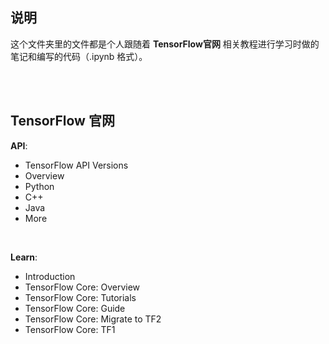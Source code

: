 ## 说明

这个文件夹里的文件都是个人跟随着 **TensorFlow官网** 相关教程进行学习时做的笔记和编写的代码（.ipynb 格式）。

<br>
<br>

## <a href="https://www.tensorflow.org/" style="text-decoration:none">TensorFlow 官网</a>

**API**: 
* <a href="https://www.tensorflow.org/versions" style="text-decoration:none">TensorFlow API Versions</a>
* <a href="https://www.tensorflow.org/api_docs" style="text-decoration:none">Overview</a>
* <a href="https://www.tensorflow.org/api_docs/python/tf" style="text-decoration:none">Python</a>
* <a href="https://www.tensorflow.org/api_docs/cc" style="text-decoration:none">C++</a>
* <a href="https://www.tensorflow.org/api_docs/java/org/tensorflow/package-summary" style="text-decoration:none">Java</a>
* <a href="https://www.tensorflow.org/api_docs/more" style="text-decoration:none">More</a>


<br>

**Learn**:
* <a href="https://www.tensorflow.org/learn" style="text-decoration:none">Introduction</a>
* TensorFlow Core: <a href="https://www.tensorflow.org/overview" style="text-decoration:none">Overview</a>
* TensorFlow Core: <a href="https://www.tensorflow.org/tutorials" style="text-decoration:none">Tutorials</a>
* TensorFlow Core: <a href="https://www.tensorflow.org/guide" style="text-decoration:none">Guide</a>
* TensorFlow Core: <a href="https://www.tensorflow.org/guide/migrate" style="text-decoration:none">Migrate to TF2</a>
* TensorFlow Core: <a href="https://github.com/tensorflow/docs/tree/master/site/en/r1" style="text-decoration:none">TF1</a>